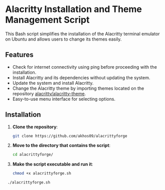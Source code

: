# Alacritty Installation and Theme Management Script

This Bash script simplifies the installation of the Alacritty terminal emulator on Ubuntu and allows users to change its themes easily.

## Features

- Check for internet connectivity using ping before proceeding with the installation.
- Install Alacritty and its dependencies without updating the system.
- Update the system and install Alacritty.
- Change the Alacritty theme by importing themes located on the repository [alacritty/alacritty-theme]([url](https://github.com/alacritty/alacritty-theme)).
- Easy-to-use menu interface for selecting options.

## Installation

1. **Clone the repository**:

   ```bash
   git clone https://github.com/akhos09/alacrittyforge

2. **Move to the directory that contains the script**:
   
   ```bash
   cd alacrittyforge/

3. **Make the script executable and run it**:
   
   ```bash
   chmod +x alacrittyforge.sh
   
  ```bash
   ./alacrittyforge.sh
